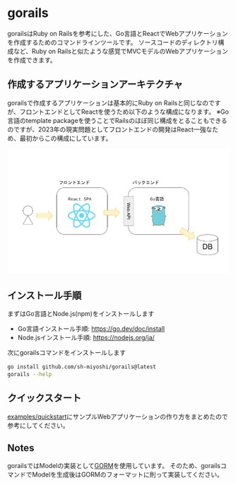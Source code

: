 # gorails

gorailsはRuby on Railsを参考にした、Go言語とReactでWebアプリケーションを作成するためのコマンドラインツールです。
ソースコードのディレクトリ構成など、Ruby on Railsと似たような感覚でMVCモデルのWebアプリケーションを作成できます。

## 作成するアプリケーションアーキテクチャ

gorailsで作成するアプリケーションは基本的にRuby on Railsと同じなのですが、フロントエンドとしてReactを使うため以下のような構成になります。
※Go言語のtemplate packageを使うことでRailsのほぼ同じ構成をとることもできるのですが、2023年の現実問題としてフロントエンドの開発はReact一強なため、最初からこの構成にしています。

![architecture](./architecture.png)

## インストール手順

まずはGo言語とNode.js(npm)をインストールします

- Go言語インストール手順: https://go.dev/doc/install
- Node.jsインストール手順: https://nodejs.org/ja/

次にgorailsコマンドをインストールします

```bash
go install github.com/sh-miyoshi/gorails@latest
gorails --help
```

## クイックスタート

[examples/quickstart](./examples/quickstart)にサンプルWebアプリケーションの作り方をまとめたので参考にしてください。

## Notes

gorailsではModelの実装として[GORM](https://gorm.io/ja_JP/docs/index.html)を使用しています。
そのため、gorailsコマンドでModelを生成後はGORMのフォーマットに則って実装してください。
